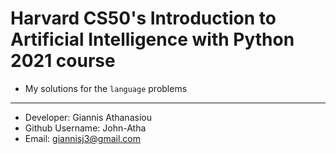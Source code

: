 # Harvard CS50's Introduction to Artificial Intelligence with Python 2021 course

* My solutions for the `language` problems

- - -

* Developer: Giannis Athanasiou
* Github Username: John-Atha
* Email: giannisj3@gmail.com



